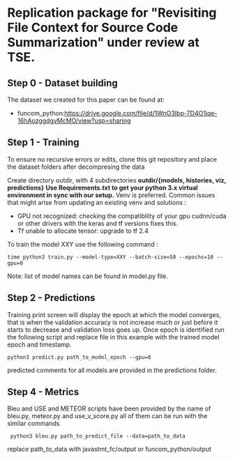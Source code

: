 
# Replication package for "Revisiting File Context for Source Code Summarization" under review at TSE.
## Step 0 - Dataset building

The dataset we created for this paper can be found at:

- funcom_python:https://drive.google.com/file/d/1WnO3Ibp-7D4O1iqe-16hAozggdgvMcMO/view?usp=sharing



## Step 1 - Training
To ensure no recursive errors or edits, clone this git repository and  place the dataset folders after decompresing the data

Create directory outdir, with 4 subdirectories  **outdir/{models, histories, viz, predictions}**
**Use Requirements.txt to get your python 3.x virtual environment in sync with our setup.** Venv is preferred. Common issues that might arise from updating an existing venv and solutions :
- GPU not recognized: checking the compatibility of your gpu cudnn/cuda or other drivers with the keras and tf versions fixes this.
- Tf unable to allocate tensor: upgrade to tf 2.4

To train the model XXY use the following command :
```
time python3 train.py --model-type=XXY --batch-size=50 --epochs=10 --gpu=0
```
Note: list of model names can be found in model.py file.

## Step 2 - Predictions
Training print screen will display the epoch at which the model converges, that is when the validation accuracy is not increase much or just before it starts to decrease and validation loss goes up. Once epoch is identified run the following script and replace file in this example with the trained model epoch and timestamp.

```
python3 predict.py path_to_model_epoch --gpu=0
```
predicted comments for all models are provided in the predictions folder.

## Step 4 - Metrics
Bleu and USE and METEOR scripts have been provided by the name of bleu.py, meteor.py and use_v_score.py all of them can be run with the similar commands
```
 python3 bleu.py path_to_predict_file --data=path_to_data
```
replace path_to_data with javastmt_fc/output or funcom_python/output
